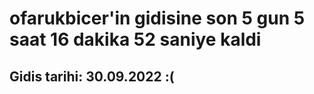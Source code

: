 # ofarukbicer'in gidisine son 5 gun 5 saat 16 dakika 52 saniye kaldi

## Gidis tarihi: 30.09.2022 :(